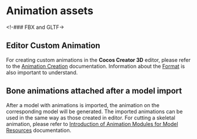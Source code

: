 # Animation assets

<!-### FBX and GLTF->

## Editor Custom Animation
For creating custom animations in the __Cocos Creator 3D__ editor, please refer to the [Animation Creation](../editor/animation/animation-create.md) documentation. Information about the [Format](../engine/animation/animation-clip.md#Animationcurve) is also important to understand.

## Bone animations attached after a model import
After a model with animations is imported, the animation on the corresponding model will be generated. The imported animations can be used in the same way as those created in editor. For cutting a skeletal animation, please refer to [Introduction of Animation Modules for Model Resources](mesh.md) documentation.